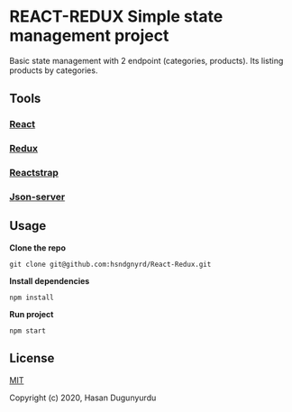 # REACT-REDUX Simple state management project

Basic state management with 2 endpoint (categories, products). Its listing products by categories.

## Tools

### [React](https://reactjs.org/)

### [Redux](https://redux.js.org/)

### [Reactstrap](https://reactstrap.github.io/)

### [Json-server](https://my-json-server.typicode.com)

## Usage

**Clone the repo**

```
git clone git@github.com:hsndgnyrd/React-Redux.git
```

**Install dependencies**

```
npm install
```

**Run project**

```
npm start
```

## License

[MIT](http://opensource.org/licenses/MIT)

Copyright (c) 2020, Hasan Dugunyurdu
